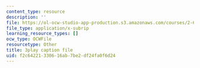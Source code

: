 ```yaml
---
content_type: resource
description: ''
file: https://ol-ocw-studio-app-production.s3.amazonaws.com/courses/2-627-fundamentals-of-photovoltaics-fall-2013/f2c64221330616ab7be2df24fa0f6d24_69H3kTwques.srt
file_type: application/x-subrip
learning_resource_types: []
ocw_type: OCWFile
resourcetype: Other
title: 3play caption file
uid: f2c64221-3306-16ab-7be2-df24fa0f6d24
---
```

